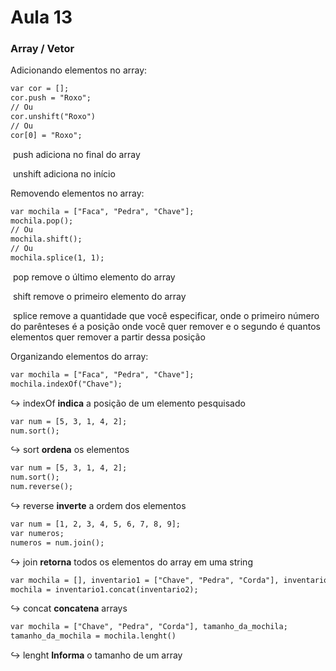 # Aula 13

### 		Array / Vetor

Adicionando elementos no array:

```html
var cor = [];
cor.push = "Roxo";
// Ou
cor.unshift("Roxo")
// Ou
cor[0] = "Roxo";
```

​	push adiciona no final do array 

​	unshift adiciona no início

Removendo elementos no array:

```html
var mochila = ["Faca", "Pedra", "Chave"];
mochila.pop();
// Ou
mochila.shift();
// Ou
mochila.splice(1, 1);
```

​	pop remove o último elemento do array

​	shift remove o primeiro elemento do array

​	splice remove a quantidade que você especificar, onde o primeiro número do parênteses é a posição 	onde você quer remover e o segundo é quantos elementos quer remover a partir dessa posição

Organizando elementos do array:

```html
var mochila = ["Faca", "Pedra", "Chave"];
mochila.indexOf("Chave");
```

:arrow_right_hook: indexOf **indica** a posição de um elemento pesquisado

```html
var num = [5, 3, 1, 4, 2];
num.sort();
```

:arrow_right_hook: sort **ordena** os elementos

```html
var num = [5, 3, 1, 4, 2];
num.sort();
num.reverse();
```

:arrow_right_hook: reverse **inverte** a ordem dos elementos

```html
var num = [1, 2, 3, 4, 5, 6, 7, 8, 9];
var numeros;
numeros = num.join();
```

:arrow_right_hook: join **retorna** todos os elementos do array em uma string

```html
var mochila = [], inventario1 = ["Chave", "Pedra", "Corda"], inventario2 = ["Lanterna"];
mochila = inventario1.concat(inventario2);
```

:arrow_right_hook: concat **concatena** arrays

```html
var mochila = ["Chave", "Pedra", "Corda"], tamanho_da_mochila;
tamanho_da_mochila = mochila.lenght()
```

:arrow_right_hook: lenght **Informa** o tamanho de um array